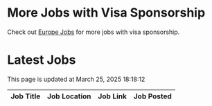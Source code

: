 # More Jobs with Visa Sponsorship

Check out [Europe Jobs](https://github.com/sureshparimi/europejobs#latest-jobs) for more jobs with visa sponsorship.

# Latest Jobs

This page is updated at March 25, 2025 18:18:12

| Job Title | Job Location | Job Link | Job Posted |
| --- | --- | --- | --- |
